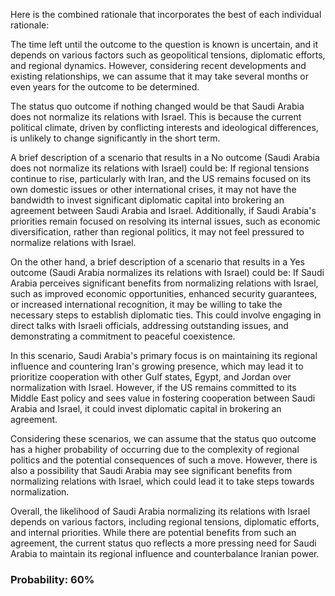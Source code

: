 Here is the combined rationale that incorporates the best of each individual rationale:

The time left until the outcome to the question is known is uncertain, and it depends on various factors such as geopolitical tensions, diplomatic efforts, and regional dynamics. However, considering recent developments and existing relationships, we can assume that it may take several months or even years for the outcome to be determined.

The status quo outcome if nothing changed would be that Saudi Arabia does not normalize its relations with Israel. This is because the current political climate, driven by conflicting interests and ideological differences, is unlikely to change significantly in the short term.

A brief description of a scenario that results in a No outcome (Saudi Arabia does not normalize its relations with Israel) could be: If regional tensions continue to rise, particularly with Iran, and the US remains focused on its own domestic issues or other international crises, it may not have the bandwidth to invest significant diplomatic capital into brokering an agreement between Saudi Arabia and Israel. Additionally, if Saudi Arabia's priorities remain focused on resolving its internal issues, such as economic diversification, rather than regional politics, it may not feel pressured to normalize relations with Israel.

On the other hand, a brief description of a scenario that results in a Yes outcome (Saudi Arabia normalizes its relations with Israel) could be: If Saudi Arabia perceives significant benefits from normalizing relations with Israel, such as improved economic opportunities, enhanced security guarantees, or increased international recognition, it may be willing to take the necessary steps to establish diplomatic ties. This could involve engaging in direct talks with Israeli officials, addressing outstanding issues, and demonstrating a commitment to peaceful coexistence.

In this scenario, Saudi Arabia's primary focus is on maintaining its regional influence and countering Iran's growing presence, which may lead it to prioritize cooperation with other Gulf states, Egypt, and Jordan over normalization with Israel. However, if the US remains committed to its Middle East policy and sees value in fostering cooperation between Saudi Arabia and Israel, it could invest diplomatic capital in brokering an agreement.

Considering these scenarios, we can assume that the status quo outcome has a higher probability of occurring due to the complexity of regional politics and the potential consequences of such a move. However, there is also a possibility that Saudi Arabia may see significant benefits from normalizing relations with Israel, which could lead it to take steps towards normalization.

Overall, the likelihood of Saudi Arabia normalizing its relations with Israel depends on various factors, including regional tensions, diplomatic efforts, and internal priorities. While there are potential benefits from such an agreement, the current status quo reflects a more pressing need for Saudi Arabia to maintain its regional influence and counterbalance Iranian power.

### Probability: 60%